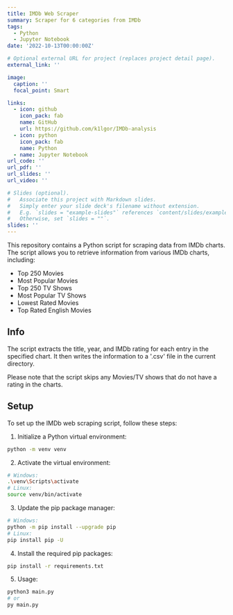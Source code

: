 ```yaml
---
title: IMDb Web Scraper
summary: Scraper for 6 categories from IMDb
tags:
  - Python
  - Jupyter Notebook
date: '2022-10-13T00:00:00Z'

# Optional external URL for project (replaces project detail page).
external_link: ''

image:
  caption: ''
  focal_point: Smart

links:
  - icon: github
    icon_pack: fab
    name: GitHub
    url: https://github.com/k1lgor/IMDb-analysis
  - icon: python
    icon_pack: fab
    name: Python
  - name: Jupyter Notebook
url_code: ''
url_pdf: ''
url_slides: ''
url_video: ''

# Slides (optional).
#   Associate this project with Markdown slides.
#   Simply enter your slide deck's filename without extension.
#   E.g. `slides = "example-slides"` references `content/slides/example-slides.md`.
#   Otherwise, set `slides = ""`.
slides: ''
---
```


This repository contains a Python script for scraping data from IMDb charts. The script allows you to retrieve information from various IMDb charts, including:

- Top 250 Movies
- Most Popular Movies
- Top 250 TV Shows
- Most Popular TV Shows
- Lowest Rated Movies
- Top Rated English Movies

## Info

The script extracts the title, year, and IMDb rating for each entry in the specified chart. It then writes the information to a '.csv' file in the current directory.

Please note that the script skips any Movies/TV shows that do not have a rating in the charts.

## Setup

To set up the IMDb web scraping script, follow these steps:

1. Initialize a Python virtual environment:

```bash
python -m venv venv
```

2. Activate the virtual environment:

```bash
# Windows:
.\venv\Scripts\activate
# Linux:
source venv/bin/activate
```

3. Update the pip package manager:

```bash
# Windows:
python -m pip install --upgrade pip
# Linux:
pip install pip -U
```

4. Install the required pip packages:

```bash
pip install -r requirements.txt
```

5. Usage:

```bash
python3 main.py
# or
py main.py
```

